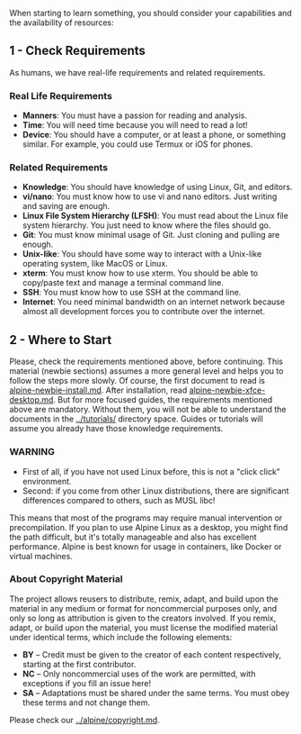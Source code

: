 When starting to learn something, you should consider your capabilities and the availability of resources:

## 1 - Check Requirements

As humans, we have real-life requirements and related requirements.

### Real Life Requirements

* **Manners**: You must have a passion for reading and analysis.
* **Time**: You will need time because you will need to read a lot!
* **Device**: You should have a computer, or at least a phone, or something similar. For example, you could use Termux or iOS for phones.

### Related Requirements

* **Knowledge**: You should have knowledge of using Linux, Git, and editors.
 * **vi/nano**: You must know how to use vi and nano editors. Just writing and saving are enough.
 * **Linux File System Hierarchy (LFSH)**: You must read about the Linux file system hierarchy. You just need to know where the files should go.
 * **Git**: You must know minimal usage of Git. Just cloning and pulling are enough.
* **Unix-like**: You should have some way to interact with a Unix-like operating system, like MacOS or Linux.
 * **xterm**: You must know how to use xterm. You should be able to copy/paste text and manage a terminal command line.
 * **SSH**: You must know how to use SSH at the command line.
* **Internet**: You need minimal bandwidth on an internet network because almost all development forces you to contribute over the internet.

## 2 - Where to Start

Please, check the requirements mentioned above, before continuing. This material (newbie sections) assumes a more general level and helps you to follow the steps more slowly. Of course, the first document to read is [alpine-newbie-install.md](alpine-newbie-install.md). After installation, read [alpine-newbie-xfce-desktop.md](alpine-newbie-xfce-desktop.md). But for more focused guides, the requirements mentioned above are mandatory. Without them, you will not be able to understand the documents in the [../tutorials/](../tutorials/) directory space. Guides or tutorials will assume you already have those knowledge requirements.

### WARNING

* First of all, if you have not used Linux before, this is not a "click click" environment.
* Second: if you come from other Linux distributions, there are significant differences compared to others, such as MUSL libc!

This means that most of the programs may require manual intervention or precompilation. If you plan to use Alpine Linux as a desktop, you might find the path difficult, but it's totally manageable and also has excellent performance. Alpine is best known for usage in containers, like Docker or virtual machines.

### About Copyright Material

The project allows reusers to distribute, remix, adapt, and build upon the material in any medium or format for noncommercial purposes only, and only so long as attribution is given to the creators involved. If you remix, adapt, or build upon the material, you must license the modified material under identical terms, which include the following elements:

* **BY** – Credit must be given to the creator of each content respectively, starting at the first contributor.
* **NC** – Only noncommercial uses of the work are permitted, with exceptions if you fill an issue here!
* **SA** – Adaptations must be shared under the same terms. You must obey these terms and not change them.

Please check our [../alpine/copyright.md](../alpine/copyright.md).
